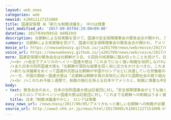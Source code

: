 ```yaml
---
layout: web_news
categories: web
newsid: k10011127151000
title: 国連安保理 米「新たな制裁決議を」 中ロは慎重
last_modified_at: '2017-09-05T04:29:00+09:00'
datetime: 2017年09月05日 04時29分
description: 北朝鮮による核実験を受けて、国連の安全保障理事会の緊急会合が開かれ、アメリカは近く北朝鮮に対して厳しい制裁を科す新たな決議案をまとめ、来週の採決を目指す考えを示しましたが、中国とロシアはこれまでの制裁を着実に実施すべきだという立場を繰り返し、双方が歩み寄れるのか予断を許さない情勢です。
summary: 北朝鮮による核実験を受けて、国連の安全保障理事会の緊急会合が開かれ、アメリカは近く北朝鮮に対して厳しい制裁を科す新たな決議案をまとめ、来週の採決を目指す考えを示しましたが、中国とロシアはこれまでの制裁を着実に実施すべきだという立場を繰り返し、双方が歩み寄れるのか予断を許さない情勢です。
movie_url: https://newswebeasy.github.io/ja201709/news/web/movie/2017/09/05/k10011127151000.mp4
voice_url: https://newswebeasy.github.io/ja201709/news/web/voice/2017/09/05/k10011127151000.mp3
more: 国連安保理の緊急会合は北朝鮮が３日、６回目の核実験に踏み切ったことを受けて、日本、アメリカ、韓国に加えてイギリスとフランスの５か国が要請して行われました。<br
  /><br />会合でアメリカのヘイリー国連大使は「これまでになく強い制裁を採択しなければならない。戦争は望んでいないが、われわれの忍耐も無制限ではない」と述べ、近く北朝鮮に対して厳しい制裁を科す新たな決議案をまとめ、今月１１日の採決を目指す考えを示しました。<br
  />また日本の別所国連大使も「北朝鮮が深刻な結果を招く前に圧力をかけるべきだ。これまでの制裁は十分ではなくさらに強力な決議が必要だ」と述べ、強力な制裁を求めました。<br
  />新たな決議案をめぐって国連外交筋は北朝鮮が中国やロシアなどに派遣している労働者の制限や北朝鮮への石油の禁輸が議論される可能性があるとしています。<br /><br
  />一方、中国の劉結一国連大使は「北朝鮮は朝鮮半島の非核化に向けた国際社会の取り組みを直視し、安保理決議を順守すべきだ」と述べたほか、ロシアのネベンジャ国連大使も「全会一致で採択された直近の決議を含め完全かつ包括的に実施されるべきだ」と述べ、これまでの制裁を着実に実施すべきだという立場を繰り返し、追加の制裁には言及しませんでした。<br
  /><br />このため今後１週間で、制裁の強化を訴える日本やアメリカと、制裁に慎重な中国やロシアが歩み寄れるのか予断を許さず、激しい駆け引きが繰り広げられるものと見られます。
body:
- text: 緊急会合のあと、日本の別所国連大使は記者団に対し「安全保障理事会がとても強く北朝鮮の核実験を非難したのはよかった。アメリカは新たな制裁決議を速やかに採択するよう求めており、すぐに取りかかるべきだ」と述べました。<br
    />またロシアのネベンジャ国連大使は記者団に対し「これまで北朝鮮への制裁はうまく機能しなかった。新たな制裁を加えようがそれだけで北朝鮮の非核化には結びつかない」と述べ、新しい制裁決議には慎重な立場を繰り返しました。
  title: 日本「制裁決議速やかに」 ロシアは慎重
easy_news_url: /news/easy/2017/09/05/アメリカもっと厳しい北朝鮮への制裁が必要/
source_url: http://www3.nhk.or.jp/news/html/20170905/k10011127151000.html
...
```

